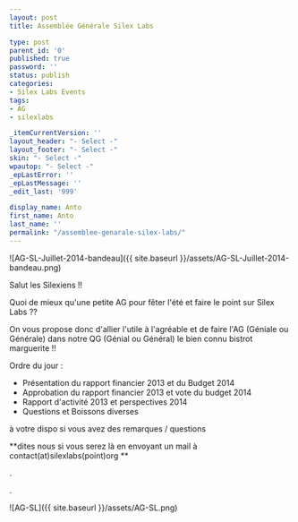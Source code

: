```yaml
---
layout: post
title: Assemblée Générale Silex Labs

type: post
parent_id: '0'
published: true
password: ''
status: publish
categories:
- Silex Labs Events
tags:
- AG
- silexlabs

_itemCurrentVersion: ''
layout_header: "- Select -"
layout_footer: "- Select -"
skin: "- Select -"
wpautop: "- Select -"
_epLastError: ''
_epLastMessage: ''
_edit_last: '999'

display_name: Anto
first_name: Anto
last_name: ''
permalink: "/assemblee-genarale-silex-labs/"
---
```


![AG-SL-Juillet-2014-bandeau]({{ site.baseurl }}/assets/AG-SL-Juillet-2014-bandeau.png)

Salut les Silexiens !!

Quoi de mieux qu'une petite AG pour fêter l'été et faire le point sur Silex Labs ??

On vous propose donc d'allier l'utile à l'agréable et de faire l'AG (Géniale ou Générale) dans notre QG (Génial ou Général) le bien connu bistrot marguerite !!

Ordre du jour
: 
*   Présentation du rapport financier 2013 et du Budget 2014
*   Approbation du rapport financier 2013 et vote du budget 2014
*   Rapport d'activité 2013 et perspectives 2014
*   Questions et Boissons diverses

à votre dispo si vous avez des remarques / questions

**dites nous si vous serez là en envoyant un mail à contact(at)silexlabs(point)org **

.

.

![AG-SL]({{ site.baseurl }}/assets/AG-SL.png)